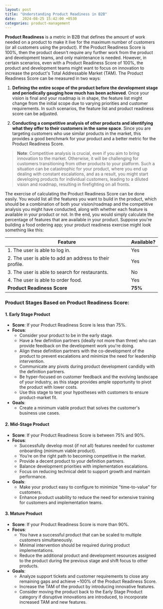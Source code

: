 ```yaml
---
layout: post
title: "Understanding Product Readiness in B2B"
date:   2024-08-25 15:42:00 +0530
categories: product-management
---
```


**Product Readiness** is a metric in B2B that defines the amount of work needed on a product to make it live for the maximum number of customers (or all customers using the product). If the Product Readiness Score is 100%, then the product doesn't require any further work from the product and development teams, and only maintenance is needed. However, in certain scenarios, even with a Product Readiness Score of 100%, the product and development teams might want to focus on innovation to increase the product's Total Addressable Market (TAM). The Product Readiness Score can be measured in two ways:

1. **Defining the entire scope of the product before the development stage and periodically gauging how much has been achieved**. Once your vision is final and your roadmap is in shape, the feature list might change from the initial scope due to varying priorities and customer requirements. In such scenarios, the feature list and product readiness score can be adjusted.

2. **Conducting a competitive analysis of other products and identifying what they offer to their customers in the same space**. Since you are targeting customers who use similar products in the market, this provides a good benchmark for your product and a better metric for the Product Readiness Score.

> **Note**: Competitive analysis is crucial, even if you aim to bring innovation to the market. Otherwise, it will be challenging for customers transitioning from other products to your platform. Such a situation can be catastrophic for your product, where you end up dealing with constant escalations, and as a result, you might start developing products for individual customers, leading to a diluted vision and roadmap, resulting in firefighting on all fronts.

The exercise of calculating the Product Readiness Score can be done easily. You would list all the features you want to build in the product, which should be a combination of both your vision/roadmap and the competitive analysis you might have conducted, along with whether each feature is available in your product or not. In the end, you would simply calculate the percentage of features that are available in your product. Suppose you're building a food ordering app; your product readiness exercise might look something like this:

| Feature                                          | Available? |
|--------------------------------------------------|------------|
| 1. The user is able to log in.                   | Yes        |
| 2. The user is able to add an address to their profile. | Yes        |
| 3. The user is able to search for restaurants.   | No         |
| 4. The user is able to order food.               | Yes        |
| **Product Readiness Score**                      | **75%**    |


### Product Stages Based on Product Readiness Score:

#### 1. Early Stage Product
   - **Score**: If your Product Readiness Score is less than 75%.
   - **Focus**:
     - Consider your product to be in the early stage.
     - Have a few definition partners (ideally not more than three) who can provide feedback on the development work you're doing.
     - Align these definition partners with the co-development of the product to prevent escalations and minimize the need for leadership intervention.
     - Communicate any pivots during product development candidly with the definition partners.
     - Be hyper-focused on customer feedback and the evolving landscape of your industry, as this stage provides ample opportunity to pivot the product with lower costs.
     - Use this stage to test your hypotheses with customers to ensure product-market fit.
   - **Goals**:
     - Create a minimum viable product that solves the customer's business use cases.

#### 2. Mid-Stage Product
   - **Score**: If your Product Readiness Score is between 75% and 90%.
   - **Focus**:
     - Successfully develop most (if not all) features needed for customer onboarding (minimum viable product).
     - You’re on the right path to becoming competitive in the market.
     - Provide a decent product to your definition partners.
     - Balance development priorities with implementation escalations.
     - Focus on reducing technical debt to support growth and maintain performance.
   - **Goals**:
     - Make your product easy to configure to minimize "time-to-value" for customers.
     - Enhance product usability to reduce the need for extensive training for customers and implementation teams.

#### 3. Mature Product
   - **Score**: If your Product Readiness Score is more than 90%.
   - **Focus**:
     - You have a successful product that can be scaled to multiple customers simultaneously.
     - Minimal intervention should be required during product implementations.
     - Reduce the additional product and development resources assigned to the product during the previous stage and shift focus to other products.
   - **Goals**:
     - Analyze support tickets and customer requirements to close any remaining gaps and achieve ~100% of the Product Readiness Score.
     - Increase the TAM of the product by introducing innovative features.
     - Consider moving the product back to the Early Stage Product category if disruptive innovations are introduced, to incorporate increased TAM and new features.
